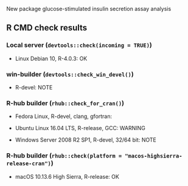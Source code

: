 New package glucose-stimulated insulin secretion assay analysis

## R CMD check results

### Local server (`devtools::check(incoming = TRUE)`)

* Linux Debian 10, R-4.0.3: OK

### win-builder (`devtools::check_win_devel()`)

* R-devel: NOTE

### R-hub builder (`rhub::check_for_cran()`)

* Fedora Linux, R-devel, clang, gfortran: 

* Ubuntu Linux 16.04 LTS, R-release, GCC: WARNING

* Windows Server 2008 R2 SP1, R-devel, 32/64 bit: NOTE

### R-hub builder (`rhub::check(platform = "macos-highsierra-release-cran")`)

* macOS 10.13.6 High Sierra, R-release: OK
